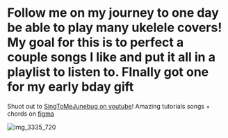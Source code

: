 # Follow me on my journey to one day be able to play many ukelele covers! My goal for this is to perfect a couple songs I like and put it all in a playlist to listen to. FInally got one for my early bday gift
Shuot out to [SingToMeJunebug on youtube](https://www.youtube.com/@singtomejunebug)! Amazing tutorials
songs + chords on [figma](https://www.figma.com/design/59JxF1uciqJeRjfwrnZtFL/songs?node-id=0-1&t=lNV7Wi1dH2hqIFrv-1)

![img_3335_720](https://github.com/se1yu/ukelele/assets/121521414/113cab0d-90d3-4c10-a8e9-fc22e8228ae1)




